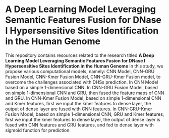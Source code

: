 # A Deep Learning Model Leveraging Semantic Features Fusion for DNase I Hypersensitive Sites Identification in the Human Genome
This repository contains resources related to the research titled **A Deep Learning Model Leveraging Semantic Features Fusion for DNase I Hypersensitive Sites Identification in the Human Genome** In this study, we propose various computational models, namely: CNN Model, CNN-GRU Fusion Model, CNN-Kmer Fusion Model, CNN-GRU-Kmer Fusion model, to overcome the challenges associated with DHSs prediction. In CNN Model based on a simple 1-dimensional CNN. In CNN-GRU Fusion Model, based on simple 1-dimensional CNN and GRU, then fused the feature maps of CNN and GRU. In CNN-Kmer Fusion Model, based on simple 1-dimensional CNN and Kmer features, first we input the kmer features to dense layer, the output of dense layer are fused with CNN features. In CNN-GRU-Kmer Fusion Model, based on simple 1-dimensional CNN, GRU and Kmer features, first we input the kmer features to dense layer, the output of dense layer is fused with CNN features and GRU features, and fed to dense layer with sigmoid function for prediction.
